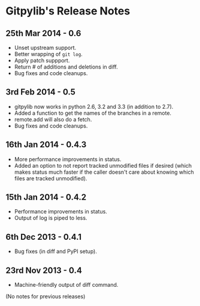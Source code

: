 Gitpylib's Release Notes
========================


25th Mar 2014 - 0.6
-------------------

* Unset upstream support.
* Better wrapping of `git log`.
* Apply patch suppport.
* Return # of additions and deletions in diff.
* Bug fixes and code cleanups.


3rd Feb 2014 - 0.5
------------------

* gitpylib now works in python 2.6, 3.2 and 3.3 (in addition to 2.7).
* Added a function to get the names of the branches in a remote.
* remote.add will also do a fetch.
* Bug fixes and code cleanups.


16th Jan 2014 - 0.4.3
---------------------

* More performance improvements in status.
* Added an option to not report tracked unmodified files if desired (which makes
  status much faster if the caller doesn't care about knowing which files are
  tracked unmodified).


15th Jan 2014 - 0.4.2
---------------------

* Performance improvements in status.
* Output of log is piped to less.


6th Dec 2013 - 0.4.1
--------------------

* Bug fixes (in diff and PyPI setup).


23rd Nov 2013 - 0.4
-------------------

* Machine-friendly output of diff command.


(No notes for previous releases)
